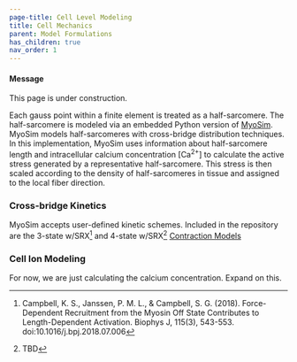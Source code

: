 ```yaml
---
page-title: Cell Level Modeling
title: Cell Mechanics
parent: Model Formulations
has_children: true
nav_order: 1
---
```


<div class="notice--info">
  <h4>Message</h4>
  <p>This page is under  construction.</p>
</div>

Each gauss point within a finite element is treated as a half-sarcomere. The half-sarcomere is modeled via an embedded Python version of [MyoSim](http://www.myosim.org). MyoSim models half-sarcomeres with cross-bridge distribution techniques. In this implementation, MyoSim uses information about half-sarcomere length and intracellular calcium concentration [Ca<sup>2+</sup>] to calculate the active stress generated by a representative half-sarcomere. This stress is then scaled according to the density of half-sarcomeres in tissue and assigned to the local fiber direction.    

### Cross-bridge Kinetics
MyoSim accepts user-defined kinetic schemes. Included in the repository are the 3-state w/SRX[^1] and 4-state w/SRX[^2]
[Contraction Models](../cell_mechanics/contraction_models/contraction_models.md)

### Cell Ion Modeling
For now, we are just calculating the calcium concentration. Expand on this.

[^1]: Campbell, K. S., Janssen, P. M. L., & Campbell, S. G. (2018). Force-Dependent Recruitment from the Myosin Off State Contributes to Length-Dependent Activation. Biophys J, 115(3), 543-553. doi:10.1016/j.bpj.2018.07.006

[^2]: TBD
